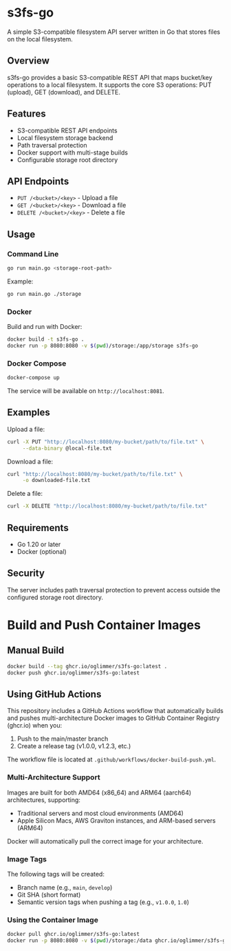 # s3fs-go

A simple S3-compatible filesystem API server written in Go that stores files on the local filesystem.

## Overview

s3fs-go provides a basic S3-compatible REST API that maps bucket/key operations to a local filesystem. It supports the core S3 operations: PUT (upload), GET (download), and DELETE.

## Features

- S3-compatible REST API endpoints
- Local filesystem storage backend
- Path traversal protection
- Docker support with multi-stage builds
- Configurable storage root directory

## API Endpoints

- `PUT /<bucket>/<key>` - Upload a file
- `GET /<bucket>/<key>` - Download a file  
- `DELETE /<bucket>/<key>` - Delete a file

## Usage

### Command Line

```bash
go run main.go <storage-root-path>
```

Example:
```bash
go run main.go ./storage
```

### Docker

Build and run with Docker:

```bash
docker build -t s3fs-go .
docker run -p 8080:8080 -v $(pwd)/storage:/app/storage s3fs-go
```

### Docker Compose

```bash
docker-compose up
```

The service will be available on `http://localhost:8081`.

## Examples

Upload a file:
```bash
curl -X PUT "http://localhost:8080/my-bucket/path/to/file.txt" \
     --data-binary @local-file.txt
```

Download a file:
```bash
curl "http://localhost:8080/my-bucket/path/to/file.txt" \
     -o downloaded-file.txt
```

Delete a file:
```bash
curl -X DELETE "http://localhost:8080/my-bucket/path/to/file.txt"
```

## Requirements

- Go 1.20 or later
- Docker (optional)

## Security

The server includes path traversal protection to prevent access outside the configured storage root directory.

# Build and Push Container Images

## Manual Build

```bash
docker build --tag ghcr.io/oglimmer/s3fs-go:latest .
docker push ghcr.io/oglimmer/s3fs-go:latest
```

## Using GitHub Actions

This repository includes a GitHub Actions workflow that automatically builds and pushes multi-architecture Docker images to GitHub Container Registry (ghcr.io) when you:

1. Push to the main/master branch
2. Create a release tag (v1.0.0, v1.2.3, etc.)

The workflow file is located at `.github/workflows/docker-build-push.yml`.

### Multi-Architecture Support

Images are built for both AMD64 (x86_64) and ARM64 (aarch64) architectures, supporting:
- Traditional servers and most cloud environments (AMD64)
- Apple Silicon Macs, AWS Graviton instances, and ARM-based servers (ARM64)

Docker will automatically pull the correct image for your architecture.

### Image Tags

The following tags will be created:
- Branch name (e.g., `main`, `develop`)
- Git SHA (short format)
- Semantic version tags when pushing a tag (e.g., `v1.0.0`, `1.0`)

### Using the Container Image

```bash
docker pull ghcr.io/oglimmer/s3fs-go:latest
docker run -p 8080:8080 -v $(pwd)/storage:/data ghcr.io/oglimmer/s3fs-go:latest
```
